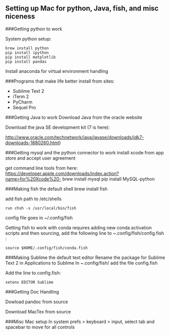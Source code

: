 ## Setting up Mac for python, Java, fish, and misc niceness

###Getting python to work

System python setup:

    brew install python 
  	pip install ipython
  	pip install matplotlib
  	pip install pandas
  	
Install anaconda for virtual environment handling

###Programs that make life better
install from sites:
* Sublime Text 2
* iTerm 2
* PyCharm
* Sequel Pro

###Getting Java to work
Download Java from the oracle website

Download the java SE development kit (7 is here):

http://www.oracle.com/technetwork/java/javase/downloads/jdk7-downloads-1880260.html)

###Getting mysql and the python connector to work
install xcode from app store and accept user agreement

get command line tools from here: https://developer.apple.com/downloads/index.action?name=for%20Xcode%20-
    brew install mysql
    pip install MySQL-python

###Making fish the default shell
    brew install fish
    
add fish path to /etc/shells

    run chsh -s /usr/local/bin/fish
    
config file goes in ~/.config/fish

Getting fish to work with conda requires adding new conda activation scripts and then sourcing,
add the following line to ~.config/fish/config.fish :

    source $HOME/.config/fish/conda.fish

###Making Sublime the default text editor
Rename the package for Sublime Text 2 in Applications to Sublime
In ~.config/fish/ add the file config.fish

Add the line to config.fish:

    setenv EDITOR Sublime

###Getting Doc Handling

Dowload pandoc from source

Download MacTex from source

###Misc Mac setup
In system prefs > keyboard > input, select tab and spacebar to move for all controls









